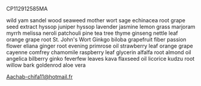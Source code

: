 
 CP112912585MA

wild yam
sandel wood
seaweed
mother wort
sage
echinacea root
grape seed extract
hyssop
juniper hyssop
lavender
jasmine
lemon grass
marjoram
myrrh
melissa
neroli
patchouli pine
tea tree
thyme
ginseng
nettle leaf
orange grape root
St. John's Wort
Ginkgo biloba
grapefruit fiber
passion flower
eliana
ginger root
evening primrose oil
strawberry leaf
orange grape
cayenne
comfrey
chamomile
raspberry
leaf glycerin
alfalfa root
almond oil
angelica
bilberry ginko
feverfew leaves
kava
flaxseed oil
licorice
kudzu root
willow bark
goldenrod
aloe vera

Aachab-chifa11@hotmail.fr